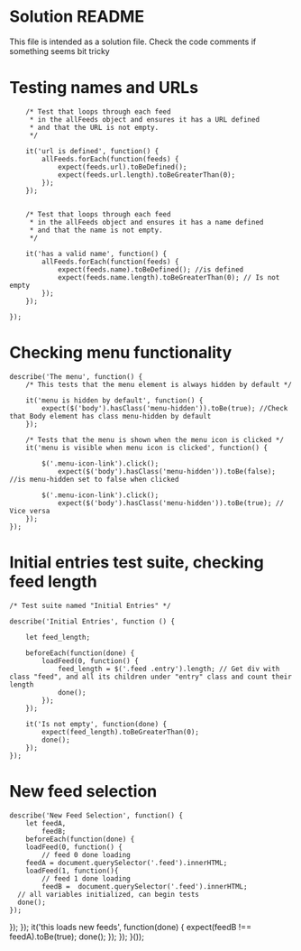 # Solution README
This file is intended as a solution file. Check the code comments if something seems bit tricky

# Testing names and URLs

        /* Test that loops through each feed
         * in the allFeeds object and ensures it has a URL defined
         * and that the URL is not empty.
         */
		 
		it('url is defined', function() {
			allFeeds.forEach(function(feeds) {
				expect(feeds.url).toBeDefined();
				expect(feeds.url.length).toBeGreaterThan(0);
			});
		});
		

        /* Test that loops through each feed
         * in the allFeeds object and ensures it has a name defined
         * and that the name is not empty.
         */
		 
		it('has a valid name', function() {
			allFeeds.forEach(function(feeds) {
				expect(feeds.name).toBeDefined(); //is defined 
				expect(feeds.name.length).toBeGreaterThan(0); // Is not empty
			});
		});
		
	});
  
# Checking menu functionality

    describe('The menu', function() {
        /* This tests that the menu element is always hidden by default */
		
        it('menu is hidden by default', function() {
            expect($('body').hasClass('menu-hidden')).toBe(true); //Check that Body element has class menu-hidden by default
        });

        /* Tests that the menu is shown when the menu icon is clicked */
        it('menu is visible when menu icon is clicked', function() {

            $('.menu-icon-link').click();
				expect($('body').hasClass('menu-hidden')).toBe(false); //is menu-hidden set to false when clicked

            $('.menu-icon-link').click();
				expect($('body').hasClass('menu-hidden')).toBe(true); // Vice versa
        });
    });
    
# Initial entries test suite, checking feed length
    /* Test suite named "Initial Entries" */

	describe('Initial Entries', function () {
		
		let feed_length;
		
		beforeEach(function(done) {
			loadFeed(0, function() {
				feed_length = $('.feed .entry').length; // Get div with class "feed", and all its children under "entry" class and count their length
				done();
			});
		});
		
		it('Is not empty', function(done) {
			expect(feed_length).toBeGreaterThan(0);
			done();
		});
	});

# New feed selection

	describe('New Feed Selection', function() {
		let feedA,
			feedB;
		beforeEach(function(done) {
		loadFeed(0, function() {
			// feed 0 done loading
		feedA = document.querySelector('.feed').innerHTML;
		loadFeed(1, function(){
			// feed 1 done loading
			feedB =  document.querySelector('.feed').innerHTML;
      // all variables initialized, can begin tests
      done();
    });
  });
});
    it('this loads new feeds', function(done) {
        expect(feedB !== feedA).toBe(true);
        done();
    });
	});
	}());

